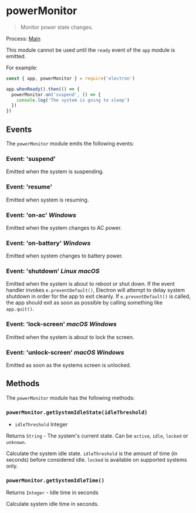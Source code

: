 # powerMonitor

> Monitor power state changes.

Process: [Main](../glossary.md#main-process)


This module cannot be used until the `ready` event of the `app`
module is emitted.

For example:

```javascript
const { app, powerMonitor } = require('electron')

app.whenReady().then(() => {
  powerMonitor.on('suspend', () => {
    console.log('The system is going to sleep')
  })
})
```

## Events

The `powerMonitor` module emits the following events:

### Event: 'suspend'

Emitted when the system is suspending.

### Event: 'resume'

Emitted when system is resuming.

### Event: 'on-ac' _Windows_

Emitted when the system changes to AC power.

### Event: 'on-battery' _Windows_

Emitted when system changes to battery power.

### Event: 'shutdown' _Linux_ _macOS_

Emitted when the system is about to reboot or shut down. If the event handler
invokes `e.preventDefault()`, Electron will attempt to delay system shutdown in
order for the app to exit cleanly. If `e.preventDefault()` is called, the app
should exit as soon as possible by calling something like `app.quit()`.

### Event: 'lock-screen' _macOS_ _Windows_

Emitted when the system is about to lock the screen.

### Event: 'unlock-screen' _macOS_ _Windows_

Emitted as soon as the systems screen is unlocked.

## Methods

The `powerMonitor` module has the following methods:

### `powerMonitor.getSystemIdleState(idleThreshold)`

* `idleThreshold` Integer

Returns `String` - The system's current state. Can be `active`, `idle`, `locked` or `unknown`.

Calculate the system idle state. `idleThreshold` is the amount of time (in seconds)
before considered idle.  `locked` is available on supported systems only.

### `powerMonitor.getSystemIdleTime()`

Returns `Integer` - Idle time in seconds

Calculate system idle time in seconds.
